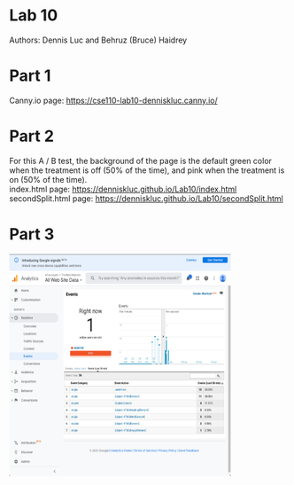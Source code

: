 # Lab 10

Authors: Dennis Luc and Behruz (Bruce) Haidrey

# Part 1
Canny.io page: https://cse110-lab10-denniskluc.canny.io/

# Part 2

For this A / B test, the background of the page is the default green color when the treatment is off (50% of the time), and pink when the treatment is on (50% of the time).<br />
index.html page: https://denniskluc.github.io/Lab10/index.html <br />
secondSplit.html page: https://denniskluc.github.io/Lab10/secondSplit.html <br />

# Part 3

<img src="https://github.com/denniskluc/Lab10/blob/main/Part3.png" width="400" height="400" /><br>
